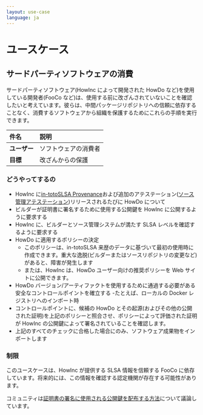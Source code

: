 ```yaml
---
layout: use-case
language: ja
---
```


# ユースケース

## サードパーティソフトウェアの消費

サードパーティソフトウェア(HowInc によって開発された HowDo など)を使用している開発者(FooCo など)は、使用する前に改ざんされていないことを確認したいと考えています。彼らは、中間パッケージリポジトリへの信頼に依存することなく、消費するソフトウェアから組織を保護するためにこれらの手順を実行できます。

| 件名         | 説明                 |
| :----------- | :------------------- |
| **ユーザー** | ソフトウェアの消費者 |
| **目標**     | 改ざんからの保護     |

### どうやってするの

-   HowInc に[in-totoSLSA Provenance](https://slsa.dev/provenance)および追加のアテステーション([ソース管理アテステーション](https://github.com/in-toto/attestation/issues/47))リリースされるたびに HowDo について
-   ビルダーが証明書に署名するために使用する公開鍵を HowInc に公開するように要求する
-   HowInc に、ビルダーとソース管理システムが満たす SLSA レベルを確認するように要求する
-   HowDo に適用するポリシーの決定
    -   このポリシーは、in-totoSLSA 来歴のデータに基づいて最初の使用時に作成できます。重大な逸脱(ビルダーまたはソースリポジトリの変更など)があると、障害が発生します
    -   または、HowInc は、HowDo ユーザー向けの推奨ポリシーを Web サイトに公開できます。
-   HowDo バージョン/アーティファクトを使用するために通過する必要がある安全なコントロールポイントを確立する
    -たとえば、ローカルの Docker レジストリへのインポート時
-   コントロールポイントに、候補の HowDo とその起源(およびその他の公開された証明)を上記のポリシーと照合させ、ポリシーによって評価された証明が HowInc の公開鍵によって署名されていることを確認します。
-   上記のすべてのチェックに合格した場合にのみ、ソフトウェア成果物をインポートします

### 制限

このユースケースは、HowInc が提供する SLSA 情報を信頼する FooCo に依存しています。将来的には、この情報を確認する認定機関が存在する可能性があります。

コミュニティは[証明書の署名に使用される公開鍵を配布する方法](https://github.com/slsa-framework/slsa/issues/101)について議論しています。
